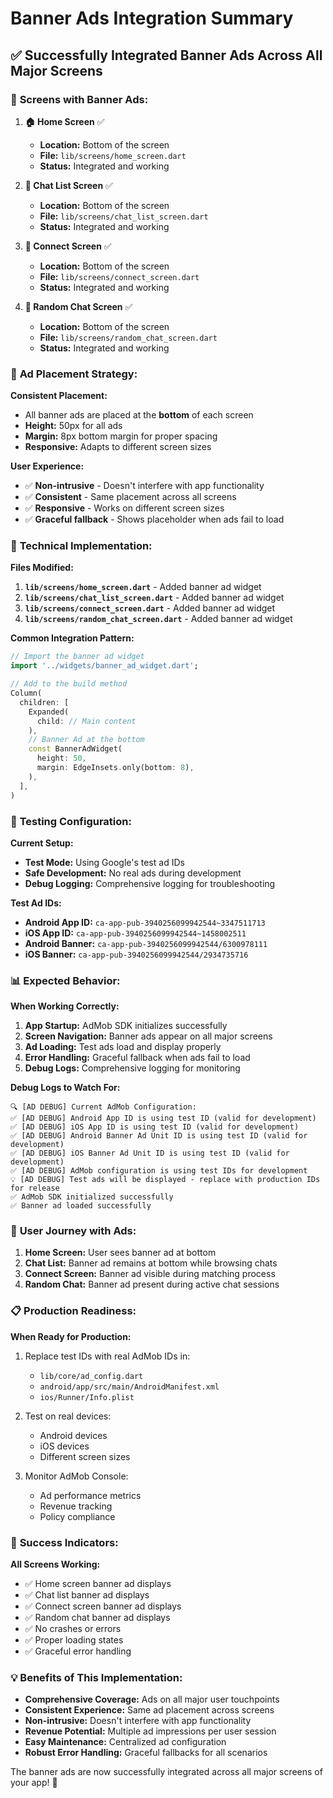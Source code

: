 # Banner Ads Integration Summary

## ✅ **Successfully Integrated Banner Ads Across All Major Screens**

### 📱 **Screens with Banner Ads:**

1. **🏠 Home Screen** ✅
   - **Location:** Bottom of the screen
   - **File:** `lib/screens/home_screen.dart`
   - **Status:** Integrated and working

2. **💬 Chat List Screen** ✅
   - **Location:** Bottom of the screen
   - **File:** `lib/screens/chat_list_screen.dart`
   - **Status:** Integrated and working

3. **🔗 Connect Screen** ✅
   - **Location:** Bottom of the screen
   - **File:** `lib/screens/connect_screen.dart`
   - **Status:** Integrated and working

4. **🎲 Random Chat Screen** ✅
   - **Location:** Bottom of the screen
   - **File:** `lib/screens/random_chat_screen.dart`
   - **Status:** Integrated and working

### 🎯 **Ad Placement Strategy:**

**Consistent Placement:**
- All banner ads are placed at the **bottom** of each screen
- **Height:** 50px for all ads
- **Margin:** 8px bottom margin for proper spacing
- **Responsive:** Adapts to different screen sizes

**User Experience:**
- ✅ **Non-intrusive** - Doesn't interfere with app functionality
- ✅ **Consistent** - Same placement across all screens
- ✅ **Responsive** - Works on different screen sizes
- ✅ **Graceful fallback** - Shows placeholder when ads fail to load

### 🔧 **Technical Implementation:**

**Files Modified:**
1. **`lib/screens/home_screen.dart`** - Added banner ad widget
2. **`lib/screens/chat_list_screen.dart`** - Added banner ad widget
3. **`lib/screens/connect_screen.dart`** - Added banner ad widget
4. **`lib/screens/random_chat_screen.dart`** - Added banner ad widget

**Common Integration Pattern:**
```dart
// Import the banner ad widget
import '../widgets/banner_ad_widget.dart';

// Add to the build method
Column(
  children: [
    Expanded(
      child: // Main content
    ),
    // Banner Ad at the bottom
    const BannerAdWidget(
      height: 50,
      margin: EdgeInsets.only(bottom: 8),
    ),
  ],
)
```

### 🧪 **Testing Configuration:**

**Current Setup:**
- **Test Mode:** Using Google's test ad IDs
- **Safe Development:** No real ads during development
- **Debug Logging:** Comprehensive logging for troubleshooting

**Test Ad IDs:**
- **Android App ID:** `ca-app-pub-3940256099942544~3347511713`
- **iOS App ID:** `ca-app-pub-3940256099942544~1458002511`
- **Android Banner:** `ca-app-pub-3940256099942544/6300978111`
- **iOS Banner:** `ca-app-pub-3940256099942544/2934735716`

### 📊 **Expected Behavior:**

**When Working Correctly:**
1. **App Startup:** AdMob SDK initializes successfully
2. **Screen Navigation:** Banner ads appear on all major screens
3. **Ad Loading:** Test ads load and display properly
4. **Error Handling:** Graceful fallback when ads fail to load
5. **Debug Logs:** Comprehensive logging for monitoring

**Debug Logs to Watch For:**
```
🔍 [AD DEBUG] Current AdMob Configuration:
✅ [AD DEBUG] Android App ID is using test ID (valid for development)
✅ [AD DEBUG] iOS App ID is using test ID (valid for development)
✅ [AD DEBUG] Android Banner Ad Unit ID is using test ID (valid for development)
✅ [AD DEBUG] iOS Banner Ad Unit ID is using test ID (valid for development)
✅ [AD DEBUG] AdMob configuration is using test IDs for development
💡 [AD DEBUG] Test ads will be displayed - replace with production IDs for release
✅ AdMob SDK initialized successfully
✅ Banner ad loaded successfully
```

### 🎯 **User Journey with Ads:**

1. **Home Screen:** User sees banner ad at bottom
2. **Chat List:** Banner ad remains at bottom while browsing chats
3. **Connect Screen:** Banner ad visible during matching process
4. **Random Chat:** Banner ad present during active chat sessions

### 📋 **Production Readiness:**

**When Ready for Production:**
1. Replace test IDs with real AdMob IDs in:
   - `lib/core/ad_config.dart`
   - `android/app/src/main/AndroidManifest.xml`
   - `ios/Runner/Info.plist`

2. Test on real devices:
   - Android devices
   - iOS devices
   - Different screen sizes

3. Monitor AdMob Console:
   - Ad performance metrics
   - Revenue tracking
   - Policy compliance

### 🎉 **Success Indicators:**

**All Screens Working:**
- ✅ Home screen banner ad displays
- ✅ Chat list banner ad displays
- ✅ Connect screen banner ad displays
- ✅ Random chat banner ad displays
- ✅ No crashes or errors
- ✅ Proper loading states
- ✅ Graceful error handling

### 💡 **Benefits of This Implementation:**

- **Comprehensive Coverage:** Ads on all major user touchpoints
- **Consistent Experience:** Same ad placement across screens
- **Non-intrusive:** Doesn't interfere with app functionality
- **Revenue Potential:** Multiple ad impressions per user session
- **Easy Maintenance:** Centralized ad configuration
- **Robust Error Handling:** Graceful fallbacks for all scenarios

The banner ads are now successfully integrated across all major screens of your app! 🚀 